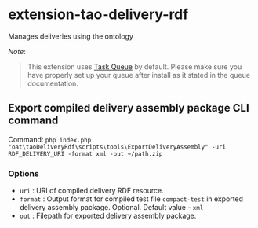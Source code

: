 # extension-tao-delivery-rdf
Manages deliveries using the ontology

_Note_: 
>This extension uses [Task Queue](https://github.com/oat-sa/extension-tao-task-queue) by default. 
>Please make sure you have properly set up your queue after install as it stated in the queue documentation.

## Export compiled delivery assembly package CLI command
Command: `php index.php "oat\taoDeliveryRdf\scripts\tools\ExportDeliveryAssembly" -uri RDF_DELIVERY_URI -format xml -out ~/path.zip`

### Options
- `uri` : URI of compiled delivery RDF resource.
- `format` : Output format for compiled test file `compact-test` in exported delivery assembly package. Optional. Default value - `xml`
- `out` : Filepath for exported delivery assembly package.
